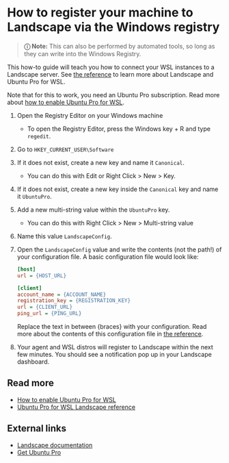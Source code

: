 # How to register your machine to Landscape via the Windows registry

> **ⓘ Note:** This can also be performed by automated tools, so long as they can write into the Windows Registry.

This how-to guide will teach you how to connect your WSL instances to a Landscape server. See [the reference](../reference/landscape) to learn more about Landscape and Ubuntu Pro for WSL.

Note that for this to work, you need an Ubuntu Pro subscription. Read more about [how to enable Ubuntu Pro for WSL](./pro-attach).

1. Open the Registry Editor on your Windows machine
   - To open the Registry Editor, press the Windows key + R and type `regedit`.
2. Go to `HKEY_CURRENT_USER\Software`
3. If it does not exist, create a new key and name it `Canonical`.
   - You can do this with Edit or Right Click > New > Key.
5. If it does not exist, create a new key inside the `Canonical` key and name it `UbuntuPro`.
6. Add a new multi-string value within the `UbuntuPro` key.
   - You can do this with Right Click > New > Multi-string value
8. Name this value `LandscapeConfig`.
9. Open the `LandscapeConfig` value and write the contents (not the path!) of your configuration file. A basic configuration file would look like:

   ```ini
   [host]
   url = {HOST_URL}

   [client]
   account_name = {ACCOUNT_NAME}
   registration_key = {REGISTRATION_KEY}
   url = {CLIENT_URL}
   ping_url = {PING_URL}
   ```

   Replace the text in between {braces} with your configuration.
   Read more about the contents of this configuration file in [the reference](landscape-config).
10. Your agent and WSL distros will register to Landscape within the next few minutes. You should see a notification pop up in your Landscape dashboard.

## Read more

- [How to enable Ubuntu Pro for WSL](./pro-attach.md)
- [Ubuntu Pro for WSL Landscape reference](../reference/landscape)

## External links

- [Landscape documentation](https://ubuntu.com/landscape/docs)
- [Get Ubuntu Pro](https://ubuntu.com/pro)
